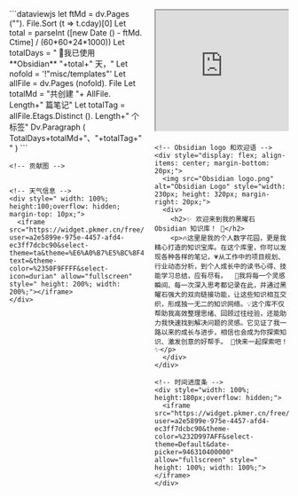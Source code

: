 <div style="display: flex; flex-wrap: wrap; justify-content: space-between;">
  <!-- 左侧栏 -->
  <div style="width: 48%; margin-bottom: 20px;">
    <!-- 使用时长统计 -->
    ```dataviewjs
    let ftMd = dv.Pages (""). File.Sort (t => t.cday)[0]
    Let total = parseInt ([new Date () - ftMd. Ctime] / (60*60*24*1000))
    Let totalDays = " 🌅我已使用 **Obsidian** "+total+" 天，"
    Let nofold = '!"misc/templates"'
    Let allFile = dv.Pages (nofold). File
    Let totalMd = "共创建 "+
        AllFile. Length+" 篇笔记"
    Let totalTag = allFile.Etags.Distinct (). Length+" 个标签"
    Dv.Paragraph (
        TotalDays+totalMd+"、"+totalTag+""
    )
    ```
    
    <!-- 贡献图 -->
    
    
    <!-- 天气信息 -->
    <div style=" width: 100%; height:100;overflow: hidden; margin-top: 10px;">
      <iframe src="https://widget.pkmer.cn/free/miniTianqi?user=a2e5899e-975e-4457-afd4-ec3ff7dcbc90&select-theme=ta&theme=%E6%A0%B7%E5%BC%8F4&input-text=&theme-color=%2350F9FFFF&select-icon=durian" allow="fullscreen" style=" height: 200%; width: 200%;"></iframe>
    </div>
  </div>
  
  <!-- 右侧栏 -->
  <div style="width: 48%;">
    <!-- 时钟 -->
    <div style="width: 100%; height:220px;overflow: hidden; margin-bottom: 20px;">
      <iframe src="https://widget.pkmer.cn/free/ColorfulClock?user=a2e5899e-975e-4457-afd4-ec3ff7dcbc90&font-color=%2300FFD0FF&ring-color-1=%2330F503FF&ring-color-2=%23FF2A87FF&ring-color-3=%230008FFFF&ring-color-4=%23FFEE00FF&lang=zh-cn" allow="fullscreen" style=" height: 100%; width: 100%;"></iframe>
    </div>
    
    <!-- Obsidian logo 和欢迎语 -->
    <div style="display: flex; align-items: center; margin-bottom: 20px;">
      <img src="Obsidian logo.png" alt="Obsidian Logo" style="width: 230px; height: 320px; margin-right: 20px;">
      <div>
        <h2>✨ 欢迎来到我的黑曜石 Obsidian 知识库！ 🌟</h2>
        <p>🔥这里是我的个人数字花园，更是我精心打造的知识宝库。在这个库里，你可以发现各种各样的笔记，💗从工作中的项目规划、行业动态分析，到个人成长中的读书心得、技能学习总结，应有尽有。  🌱我将每一个灵感瞬间、每一次深入思考都记录在此，并通过黑曜石强大的双向链接功能，让这些知识相互交织，形成独一无二的知识网络。💡这个库不仅帮助我高效整理思绪、回顾过往经验，还能助力我快速找到解决问题的灵感。它见证了我一路以来的成长与进步，相信也会成为你探索知识、激发创意的好帮手。 🚀快来一起探索吧！✨</p>
      </div>
    </div>
    
    <!-- 时间进度条 -->
    <div style="width: 100%; height:180px;overflow: hidden;">
      <iframe src="https://widget.pkmer.cn/free/TimeProgressBar?user=a2e5899e-975e-4457-afd4-ec3ff7dcbc90&theme-color=%232D997AFF&select-theme=Default&date-picker=946310400000" allow="fullscreen" style=" height: 100%; width: 100%;"></iframe>
    </div>
  </div>
</div>